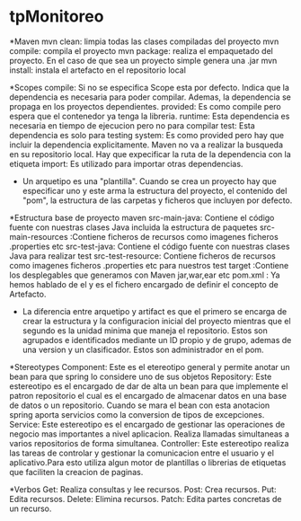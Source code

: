 # tpMonitoreo

*Maven
mvn clean: limpia todas las clases compiladas del proyecto
mvn compile: compila el proyecto
mvn package: realiza el empaquetado del proyecto. En el caso de que sea un proyecto simple genera una .jar
mvn install: instala el artefacto en el repositorio local

*Scopes
compile: Si no se especifica Scope esta por defecto. Indica que la dependencia es necesaria para poder compilar. Ademas, la dependencia se propaga en los proyectos dependientes.
provided: Es como compile pero espera que el contenedor ya tenga la libreria.
runtime: Esta dependencia es necesaria en tiempo de ejecucion pero no para compilar
test: Esta dependencia es solo para testing
system: Es como provided pero hay que incluir la dependencia explicitamente. Maven no va a realizar la busqueda en su repositorio local. Hay que expecificar la ruta de la dependencia con la etiqueta <systemPath>
import: Es utilizado para importar otras dependencias.

* Un arquetipo es una "plantilla". Cuando se crea un proyecto hay que especificar uno y este arma la estructura del proyecto, el contenido del "pom", la estructura de las carpetas y ficheros que incluyen por defecto.

*Estructura base de proyecto maven
src-main-java: Contiene el código fuente con nuestras clases Java incluida la estructura de paquetes
src-main-resources :Contiene ficheros de recursos como imagenes ficheros .properties etc
src-test-java: Contiene el código fuente con nuestras clases Java para realizar test
src-test-resource: Contiene ficheros de recursos como imagenes ficheros .properties etc para nuestros test
target :Contiene los desplegables que generamos con Maven jar,war,ear etc
pom.xml : Ya hemos hablado de el y es el fichero encargado de definir el concepto de Artefacto.

* La diferencia entre arquetipo y artifact es que el primero se encarga de crear la estructura y la configuracion inicial del proyecto mientras que el segundo es la unidad minima que maneja el repositorio. Estos son agrupados e identificados mediante un ID propio y de grupo,
ademas de una version y un clasificador. Estos son administrador en el pom.

*Stereotypes
Component: Este es el etereotipo general y permite anotar un bean para que spring lo considere uno de sus objetos
Repository: Este estereotipo es el encargado de dar de alta un bean para que implemente el patron repositorio el cual es el encargado de almacenar datos en una base de datos o un repositorio. Cuando se mara el bean con esta anotacion spring aporta servicios como la conversion de tipos de excepciones.
Service: Este estereotipo es el encargado de gestionar las operaciones de negocio mas importantes a nivel aplicacion. Realiza llamadas simultaneas a varios repositorios de forma simultanea.
Controller: Este estereotipo realiza las tareas de controlar y gestionar la comunicacion entre el usuario y el aplicativo.Para esto utiliza algun motor de plantillas o librerias de etiquetas que faciliten la creacion de paginas.

*Verbos
Get: Realiza consultas y lee recursos.
Post: Crea recursos.
Put: Edita recursos.
Delete: Elimina recursos.
Patch: Edita partes concretas de un recurso.
